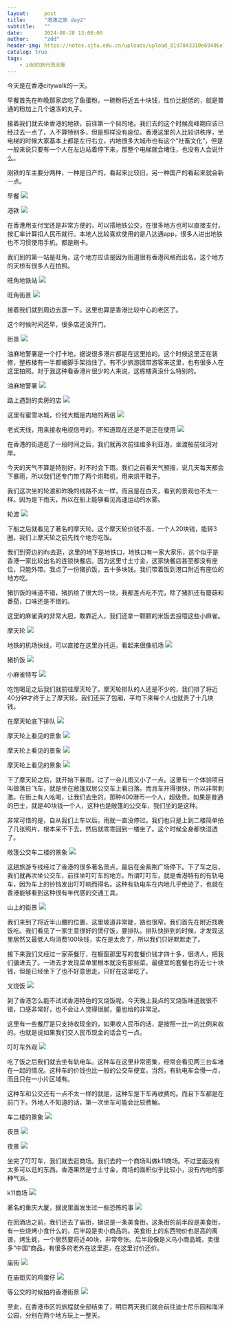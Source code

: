 ```yaml
---
layout:     post
title:      "港澳之旅 day2"
subtitle:   ""
date:       2024-08-28 13:00:00
author:     "zdd"
header-img: https://notes.sjtu.edu.cn/uploads/upload_01d7043310e69406e74fd66120f12d11.jpg
catalog: true
tags:
    - zdd的旅行流水账
---
```


今天是在香港citywalk的一天。

早餐首先在昨晚那家店吃了鱼蛋粉，一碗粉将近五十块钱，性价比挺低的，就是普通的粉加上几个速冻的丸子。

接着我们就去坐香港的地铁，前往第一个目的地。我们去的这个时候高峰期应该已经过去一点了，人不算特别多，但是照样没有座位。香港这里的人比较讲秩序，坐电梯的时候大家基本上都是左行右立，内地很多大城市也有这个“社畜文化”，但是一般来说只要有一个人在左边站着停下来，那整个电梯就会堵住，也没有人会说什么。

刚铁的车主要分两种，一种是日产的，看起来比较旧，另一种国产的看起来就会新一点。

早餐
![](https://notes.sjtu.edu.cn/uploads/upload_98050b09961d7a11df15d5be72122322.jpg)


港铁
![](https://notes.sjtu.edu.cn/uploads/upload_d62ea33a9da0be630bc7597311e83d96.jpg)


在香港用支付宝还是非常方便的，可以搭地铁公交，在很多地方也可以直接支付，按汇率计算扣人民币就行。本地人比较喜欢使用的是八达通app，很多人进出地铁也不习惯使用手机，都是刷卡。



我们到的第一站是旺角，这个地方应该是因为街道很有香港风格而出名。这个地方的天桥有很多人在拍照。

旺角地铁站
![](https://notes.sjtu.edu.cn/uploads/upload_d79e32f524f38c8a3a3d5cc06bb93e2a.jpg)


旺角街景
![](https://notes.sjtu.edu.cn/uploads/upload_1b1dc1bf8e1904a0f9548e020dc7e7e3.jpg)


接着我们就到周边去逛一下。这里也算是香港比较中心的老区了。

这个时候时间还早，很多店还没开门。

街景
![](https://notes.sjtu.edu.cn/uploads/upload_7ac4e44d2f969edf140432a266e3acf2.jpg)


油麻地警署是一个打卡地，据说很多港片都是在这里拍的。这个时候这里正在装修，整栋楼有一半都被脚手架挡住了。有不少旅游团带游客来这里，也有很多人在这里拍照。对于我这种看香港片很少的人来说，这栋楼真没什么特别的。

油麻地警署
![](https://notes.sjtu.edu.cn/uploads/upload_ac54d0ef111630bbd39905e53c1d0334.jpg)


路上遇到的卖房的店
![](https://notes.sjtu.edu.cn/uploads/upload_e1f878edafc907fb7d1a595ac4d8f445.jpg)


这里有蜜雪冰城，价钱大概是内地的两倍
![](https://notes.sjtu.edu.cn/uploads/upload_c3c35f2079d7a81d48e584e8ab4700f5.jpg)


老式天线，用来接收电视信号的，不知道现在还是不是正在使用
![](https://notes.sjtu.edu.cn/uploads/upload_24b03be4b4217f99a01936d14bcafd4d.jpg)


在香港的街道逛了一段时间之后，我们就再次前往维多利亚港，坐渡船前往河对岸。

今天的天气不算是特别好，时不时会下雨。我们之前看天气预报，说几天每天都会下暴雨，所以我们还专门带了两个烘鞋机，用来烘干鞋子。

我们这次坐的轮渡和昨晚的线路不太一样，而且是在白天，看到的景观也不太一样。因为是下雨天，所以在船上能够看见高速运动的水雾。

轮渡
![](https://notes.sjtu.edu.cn/uploads/upload_2dbed5d3ba94d51272ed644269b6efc7.jpg)


下船之后就看见了著名的摩天轮。这个摩天轮价钱不高，一个人20块钱，能转3圈。我们上摩天轮之前先找个地方吃饭。

我们到旁边的ifs去逛，这里的地下是地铁口，地铁口有一家大家乐，这个似乎是香港一家比较出名的连锁快餐店。因为这里寸土寸金，这家快餐店甚至都没有座位，只能外带。我点了一份猪扒饭，五十多块钱。我们带着饭到港口附近有座位的地方吃。

猪扒饭的味道不错，猪扒给了很大的一块，我都差点吃不完，除了猪扒还有蘑菇和番茄，口味还是不错的。

这里的麻雀真的非常大胆，敢靠近人，我们还拿一颗颗的米饭去投喂这些小麻雀。

摩天轮
![](https://notes.sjtu.edu.cn/uploads/upload_25049ea31df32b98979b865c98690f8d.jpg)


地铁的机场快线，可以直接在这里办托运，看起来很像机场
![](https://notes.sjtu.edu.cn/uploads/upload_8fef6ccc0675c0e8e1e60b8f7e6fe92e.jpg)


猪扒饭
![](https://notes.sjtu.edu.cn/uploads/upload_f87fc6b06b692380d543d057f17b9b19.jpg)


小麻雀特写
![](https://notes.sjtu.edu.cn/uploads/upload_15f724cc527e10b730d754e784a8daa7.jpg)


吃饱喝足之后我们就前往摩天轮了。摩天轮排队的人还是不少的，我们排了将近40分钟才终于上了摩天轮。我们还买了包厢，平均下来每个人也就贵了十几块钱。

在摩天轮底下排队
![](https://notes.sjtu.edu.cn/uploads/upload_d7cc4be254cd273a69026367236696b8.jpg)


摩天轮上看见的景象
![](https://notes.sjtu.edu.cn/uploads/upload_ad9ca7d7907ce4f1f2a969b3f992eb2d.jpg)


摩天轮上看见的景象
![](https://notes.sjtu.edu.cn/uploads/upload_71016ffdf26c94a18f4d3a6f31e7f751.jpg)


摩天轮上看见的景象
![](https://notes.sjtu.edu.cn/uploads/upload_d7a5fc91d3f5322ca7a9bcb2cd910440.jpg)


下了摩天轮之后，就开始下暴雨，过了一会儿雨又小了一点。这里有一个体验项目叫做落日飞车，就是坐在敞篷双层公交车上看日落。而且车开得很快，所以非常刺激。在街上有人吆喝，让我们去坐的，那种400港币一个人，超级贵。如果是普通的巴士，就是40块钱一个人，这种也是敞篷的公交车，我们坐的是这种。



非常可惜的是，自从我们上车以后，雨就一直没停过。我们也只是上到二楼简单拍了几张照片，根本呆不下去，然后就乖乖回到一楼坐了。这个时候全身都快湿透了。

敞篷公交车二楼的景象
![](https://notes.sjtu.edu.cn/uploads/upload_6b5a1583aa68097c5b8467907b6bf50b.jpg)


这趟旅游专线经过了香港的很多著名景点，最后在金紫荆广场停下。下了车之后，我们就再次坐公交车，前往坐叮叮车的地方。所谓叮叮车，就是香港特有的有轨电车，因为车上的铃铛发出叮叮响而得名。这种有轨电车在内地几乎绝迹了，也就在香港能够看到这种很有年代感的交通工具。

山上的街景
![](https://notes.sjtu.edu.cn/uploads/upload_2fa6d2f6e86582c87adda61a091e9cf6.jpg)


我们来到了将近半山腰的位置，这里坡道非常陡，路也很窄。我们首先在附近找晚饭吃。我们看见了一家生意很好的煲仔饭，要排队。排队快排到的时候，才发现这里居然又最低人均消费100块钱，实在是太贵了，所以我们只好默默走了。

接下来我们又经过一家茶餐厅，在橱窗那里写的套餐价钱才四十多，很诱人，把我们骗进去了。一进去才发现菜单里根本就没有那些菜，最便宜的套餐也将近七十块钱，但是已经坐下了也不好意思走，只好在这里吃了。

叉烧饭
![](https://notes.sjtu.edu.cn/uploads/upload_fae3e3fdda01089f252cc395daa1ebcc.jpg)


到了香港怎么能不试试香港特色的叉烧饭呢。今天晚上我点的叉烧饭味道就很不错，口感非常好，也不会让人觉得很腻，量也给的非常足。

这里有一些餐厅是只支持收现金的，如果收人民币的话，是按照一比一的比例来收的。也就是说如果我们交人民币现金的话会亏一点。

叮叮车外观
![](https://notes.sjtu.edu.cn/uploads/upload_7cd8b5ab7d93027cdc03f53b6c6c3453.jpg)


吃了饭之后我们就去坐有轨电车。这种车在这里非常密集，经常会看见两三台车堵在一起的情况。这种车的价钱也比一般的公交车便宜。当然，有轨电车会慢一点，而且只在一小片区域有。

这种车和公交还有一点不太一样的就是，这种车是下车再收费的。而且下车都是在前门下。外地人不知道的话，第一次坐车可能会比较费解。

车二楼的景象
![](https://notes.sjtu.edu.cn/uploads/upload_1b3f0992afd27fe2244cc66a3c07be08.jpg)


夜景
![](https://notes.sjtu.edu.cn/uploads/upload_5666b745f82d5426aa7f56f7a05443f4.jpg)


夜景
![](https://notes.sjtu.edu.cn/uploads/upload_01d7043310e69406e74fd66120f12d11.jpg)


坐完了叮叮车，我们就去逛商场。我们去的一个商场叫做k11商场。不过里面没有太多可以逛的东西。香港果然是寸土寸金，商场的面积似乎比较小，没有内地的那种气派。

k11商场
![](https://notes.sjtu.edu.cn/uploads/upload_a9a8379a6c1122fcb1577229b1faf873.jpg)


著名的重庆大厦，据说里面发生过一些恐怖的事
![](https://notes.sjtu.edu.cn/uploads/upload_fc4d048b6e8be9e8acdae2f8abd59495.jpg)


在回酒店之前，我们还去了庙街，据说是一条美食街。这条街的前半段是美食街，有一些烧烤小食什么的，后半段是卖小商品的。美食街上的东西物价也是高的离谱，烤生蚝，一个居然要将近40块，非常夸张。后半段像是义乌小商品城，卖很多“中国”商品，有很多的老外在这里逛，在这里讨价还价。

庙街
![](https://notes.sjtu.edu.cn/uploads/upload_010642d4f567a42b80102c9eb36f4829.jpg)


在庙街买的鸡蛋仔
![](https://notes.sjtu.edu.cn/uploads/upload_b4cc72e5889eefe2e6f2b79c2d4b2473.jpg)


等公交的时候拍的香港街景
![](https://notes.sjtu.edu.cn/uploads/upload_39be213fcd0b046dc2e1c934263e9d47.jpg)


至此，在香港市区的旅程就全部结束了，明后两天我们就会前往迪士尼乐园和海洋公园，分别在两个地方玩上一整天。

